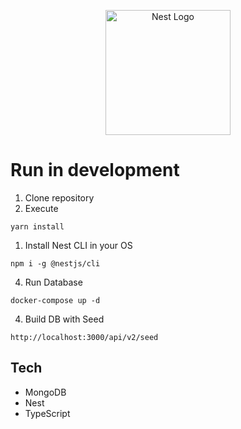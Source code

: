 <p align="center">
  <a href="http://nestjs.com/" target="blank"><img src="https://nestjs.com/img/logo-small.svg" width="200" alt="Nest Logo" /></a>
</p>

# Run in development

1. Clone repository
2. Execute

```
yarn install
```

1. Install Nest CLI in your OS

```
npm i -g @nestjs/cli
```

4. Run Database

```
docker-compose up -d
```

4. Build DB with Seed

```
http://localhost:3000/api/v2/seed
```

## Tech

- MongoDB
- Nest
- TypeScript
